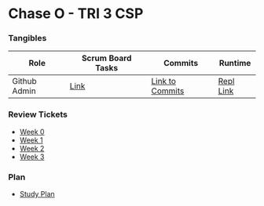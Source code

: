 # Chase O - TRI 3 CSP 


### Tangibles

| Role  | Scrum Board Tasks  | Commits  |  Runtime |
|---|---|---|---|
| Github Admin  | [Link]()  | [Link to Commits](https://github.com/ChaseOtt/Data-Structures/commits/main)  |  [Repl Link](https://replit.com/@ChaseOtt1/Data-Structures-Project) |

### Review Tickets
- [Week 0](https://github.com/ChaseOtt/Data-Structures/issues/1)
- [Week 1](https://github.com/ChaseOtt/Data-Structures/issues/3)
- [Week 2](https://github.com/ChaseOtt/Data-Structures/issues/4)
- [Week 3](https://github.com/ChaseOtt/Data-Structures/issues/5)



### Plan
- [Study Plan](https://github.com/ChaseOtt/Data-Structures/issues/6)
